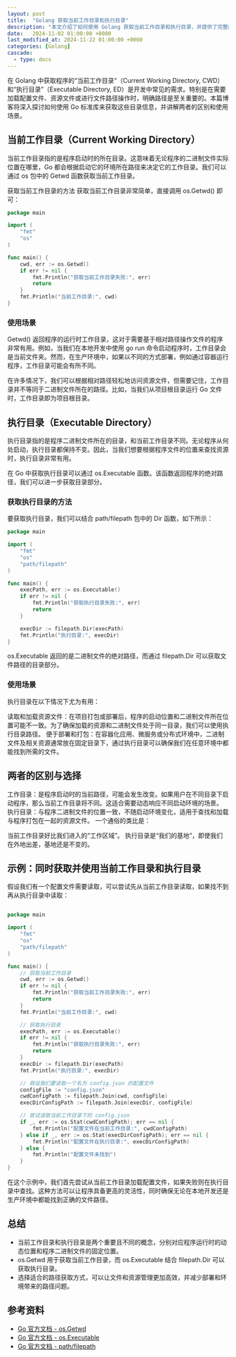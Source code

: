 ```yaml
---
layout: post
title:  "Golang 获取当前工作目录和执行目录"
description: "本文介绍了如何使用 Golang 获取当前工作目录和执行目录，并提供了完整的示例代码和参考资料。"
date:   2024-11-02 01:00:00 +0000
last_modified_at: 2024-11-22 01:00:00 +0000
categories: [Golang]
cascade:
  - type: docs
---
```

在 Golang 中获取程序的“当前工作目录”（Current Working Directory, CWD）和“执行目录”（Executable Directory, ED）是开发中常见的需求。特别是在需要加载配置文件、资源文件或进行文件路径操作时，明确路径是至关重要的。本篇博客将深入探讨如何使用 Go 标准库来获取这些目录信息，并讲解两者的区别和使用场景。


## 当前工作目录（Current Working Directory）

当前工作目录指的是程序启动时的所在目录。这意味着无论程序的二进制文件实际位置在哪里，Go 都会根据启动它的环境所在路径来决定它的工作目录。我们可以通过 os 包中的 Getwd 函数获取当前工作目录。

获取当前工作目录的方法
获取当前工作目录非常简单，直接调用 os.Getwd() 即可：

```go
package main

import (
    "fmt"
    "os"
)

func main() {
    cwd, err := os.Getwd()
    if err != nil {
        fmt.Println("获取当前工作目录失败:", err)
        return
    }
    fmt.Println("当前工作目录:", cwd)
}

```

### 使用场景
Getwd() 返回程序的运行时工作目录，这对于需要基于相对路径操作文件的程序非常有用。例如，当我们在本地开发中使用 go run 命令启动程序时，工作目录会是当前文件夹。然而，在生产环境中，如果以不同的方式部署，例如通过容器运行程序，工作目录可能会有所不同。

在许多情况下，我们可以根据相对路径轻松地访问资源文件，但需要记住，工作目录并不等同于二进制文件所在的路径。比如，当我们从项目根目录运行 Go 文件时，工作目录即为项目根目录。

## 执行目录（Executable Directory）
执行目录指的是程序二进制文件所在的目录，和当前工作目录不同。无论程序从何处启动，执行目录都保持不变。因此，当我们想要根据程序文件的位置来查找资源时，执行目录非常有用。

在 Go 中获取执行目录可以通过 os.Executable 函数。该函数返回程序的绝对路径，我们可以进一步获取目录部分。

### 获取执行目录的方法
要获取执行目录，我们可以结合 path/filepath 包中的 Dir 函数，如下所示：

```go
package main

import (
    "fmt"
    "os"
    "path/filepath"
)

func main() {
    execPath, err := os.Executable()
    if err != nil {
        fmt.Println("获取执行目录失败:", err)
        return
    }

    execDir := filepath.Dir(execPath)
    fmt.Println("执行目录:", execDir)
}

```

os.Executable 返回的是二进制文件的绝对路径，而通过 filepath.Dir 可以获取文件路径的目录部分。

### 使用场景
执行目录在以下情况下尤为有用：

读取和加载资源文件：在项目打包或部署后，程序的启动位置和二进制文件所在位置可能不一致。为了确保加载的资源和二进制文件处于同一目录，我们可以使用执行目录路径。
便于部署和打包：在容器化应用、微服务或分布式环境中，二进制文件及相关资源通常放在固定目录下，通过执行目录可以确保我们在任意环境中都能找到所需的文件。

## 两者的区别与选择
工作目录：是程序启动时的当前路径，可能会发生改变。如果用户在不同目录下启动程序，那么当前工作目录将不同。这适合需要动态响应不同启动环境的场景。
执行目录：与程序二进制文件的位置一致，不随启动环境变化，适用于查找和加载与程序打包在一起的资源文件。
一个通俗的类比是：

当前工作目录好比我们进入的“工作区域”。
执行目录是“我们的基地”，即使我们在外地出差，基地还是不变的。

## 示例：同时获取并使用当前工作目录和执行目录
假设我们有一个配置文件需要读取，可以尝试先从当前工作目录读取，如果找不到再从执行目录中读取：

```go

package main

import (
    "fmt"
    "os"
    "path/filepath"
)

func main() {
    // 获取当前工作目录
    cwd, err := os.Getwd()
    if err != nil {
        fmt.Println("获取当前工作目录失败:", err)
        return
    }
    fmt.Println("当前工作目录:", cwd)

    // 获取执行目录
    execPath, err := os.Executable()
    if err != nil {
        fmt.Println("获取执行目录失败:", err)
        return
    }
    execDir := filepath.Dir(execPath)
    fmt.Println("执行目录:", execDir)

    // 假设我们要读取一个名为 config.json 的配置文件
    configFile := "config.json"
    cwdConfigPath := filepath.Join(cwd, configFile)
    execDirConfigPath := filepath.Join(execDir, configFile)

    // 尝试读取当前工作目录下的 config.json
    if _, err := os.Stat(cwdConfigPath); err == nil {
        fmt.Println("配置文件在当前工作目录:", cwdConfigPath)
    } else if _, err := os.Stat(execDirConfigPath); err == nil {
        fmt.Println("配置文件在执行目录:", execDirConfigPath)
    } else {
        fmt.Println("配置文件未找到")
    }
}

```
在这个示例中，我们首先尝试从当前工作目录加载配置文件，如果失败则在执行目录中查找。这种方法可以让程序具备更高的灵活性，同时确保无论在本地开发还是生产环境中都能找到正确的文件路径。

## 总结
* 当前工作目录和执行目录是两个重要且不同的概念，分别对应程序运行时的动态位置和程序二进制文件的固定位置。
* os.Getwd 用于获取当前工作目录，而 os.Executable 结合 filepath.Dir 可以获取执行目录。
* 选择适合的路径获取方式，可以让文件和资源管理更加高效，并减少部署和环境带来的路径问题。


## 参考资料
* [Go 官方文档 - os.Getwd](https://pkg.go.dev/os#Getwd)
* [Go 官方文档 - os.Executable](https://pkg.go.dev/os#Executable)
* [Go 官方文档 - path/filepath](https://pkg.go.dev/path/filepath)
  


